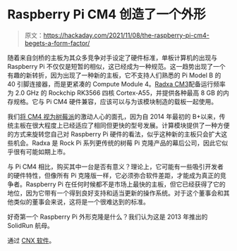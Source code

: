 # Raspberry Pi CM4 创造了一个外形

> 原文：<https://hackaday.com/2021/11/08/the-raspberry-pi-cm4-begets-a-form-factor/>

随着来自剑桥的主板为其众多竞争对手设定了硬件标准，单板计算机的出现与 Raspberry Pi 不仅仅是短暂的相似，这已经成为一种规范。这一趋势出现了一个有趣的新转折，因为出现了一种新的主板，它不支持人们熟悉的 Pi Model B 的 40 引脚连接器，而是更紧凑的 Compute Module 4。[Radxa CM3](https://wiki.radxa.com/Rock3/CM3)配备运行频率为 2.0 GHz 的 Rockchip RK3566 四核 Cortex-A55，并提供各种最高 8 GB 的内存规格。它与 Pi CM4 硬件兼容，应该可以与为该模块制造的载板一起使用。

我们[将 CM4 视为树莓派](https://hackaday.com/2021/10/14/the-compute-module-comes-of-age-say-hello-to-the-real-cutting-edge-of-raspberry-pi/)的激动人心的面孔，因为自 2014 年最初的 B+以来，传统主板在很大程度上已经适应了相同但更快的型号发展。计算模块提供了一种方便的方式来旋转您自己对 Raspberry Pi 硬件的看法，似乎这种新的主板只会扩大这些机会。Radxa 是 Rock Pi 系列更传统的树莓 Pi 克隆产品的幕后公司，因此它似乎很有可能如期上市。

与 Pi CM4 相比，购买其中一台是否有意义？理论上，它可能有一些吸引开发者的硬件特性，但像所有 Pi 克隆版一样，它必须弥合软件差距，才能成为真正的竞争者。Raspberry Pi 在任何时候都不是市场上最快的主板，但它已经获得了它的地位，因为它带有一个得到良好支持和适当更新的操作系统。对于这个董事会和其他类似的董事会来说，这将是一个很难达到的标准。

好奇第一个 Raspberry Pi 外形克隆是什么？我们认为这是 2013 年推出的 SolidRun 航母。

通过 [CNX 软件](https://www.cnx-software.com/2021/11/07/radxa-cm3-raspberry-pi-cm4-alternative/)。